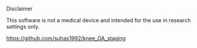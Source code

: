 Disclaimer

This software is not a medical device and intended for the use in research settings only.

https://github.com/suhas1992/knee_OA_staging
